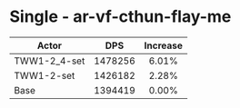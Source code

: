# Single - ar-vf-cthun-flay-me
| Actor | DPS | Increase |
|---|:---:|:---:|
|TWW1-2_4-set|1478256|6.01%|
|TWW1-2-set|1426182|2.28%|
|Base|1394419|0.00%|
